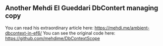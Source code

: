 ## Another Mehdi El Gueddari DbContert managing copy

You can read his extraordinary article here: https://mehdi.me/ambient-dbcontext-in-ef6/
You can see the original code here: https://github.com/mehdime/DbContextScope